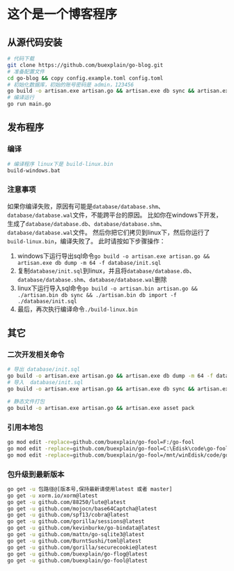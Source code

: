 # 这个是一个博客程序

## 从源代码安装

```bash
# 代码下载
git clone https://github.com/buexplain/go-blog.git
# 准备配置文件
cd go-blog && copy config.example.toml config.toml
# 初始化数据库，初始的账号密码是 admin，123456
go build -o artisan.exe artisan.go && artisan.exe db sync && artisan.exe db import -f ./database/init.sql
# 编译运行
go run main.go
```

## 发布程序

### 编译

```bash
# 编译程序 linux下是 build-linux.bin
build-windows.bat
```

### 注意事项
如果你编译失败，原因有可能是`database/database.shm`、`database/database.wal`文件，不能跨平台的原因。
比如你在windows下开发，生成了`database/database.db`、`database/database.shm`、`database/database.wal`文件。
然后你把它们拷贝到linux下，然后你运行了`build-linux.bin`，编译失败了。
此时请按如下步骤操作：
1. windows下运行导出sql命令`go build -o artisan.exe artisan.go && artisan.exe db dump -m 64 -f database/init.sql`
2. 复制`database/init.sql`到linux，并且将`database/database.db`、`database/database.shm`、`database/database.wal`删除
3. linux下运行导入sql命令`go build -o artisan.bin artisan.go && ./artisan.bin db sync && ./artisan.bin db import -f ./database/init.sql`
4. 最后，再次执行编译命令`./build-linux.bin`

## 其它

### 二次开发相关命令
```bash
# 导出 database/init.sql
go build -o artisan.exe artisan.go && artisan.exe db dump -m 64 -f database/init.sql
# 导入  database/init.sql
go build -o artisan.exe artisan.go && artisan.exe db sync && artisan.exe db import -f ./database/init.sql

# 静态文件打包
go build -o artisan.exe artisan.go && artisan.exe asset pack
```

### 引用本地包
```bash
go mod edit -replace=github.com/buexplain/go-fool=F:/go-fool
go mod edit -replace=github.com/buexplain/go-fool=C:\Edisk\code\go-fool
go mod edit -replace=github.com/buexplain/go-fool=/mnt/winEdisk/code/go-fool
```

### 包升级到最新版本
```bash
go get -u 包路径@[版本号,保持最新请使用latest 或者 master]
go get -u xorm.io/xorm@latest
go get -u github.com/88250/lute@latest
go get -u github.com/mojocn/base64Captcha@latest
go get -u github.com/spf13/cobra@latest
go get -u github.com/gorilla/sessions@latest
go get -u github.com/kevinburke/go-bindata@latest
go get -u github.com/mattn/go-sqlite3@latest
go get -u github.com/BurntSushi/toml@latest
go get -u github.com/gorilla/securecookie@latest
go get -u github.com/buexplain/go-flog@latest
go get -u github.com/buexplain/go-fool@latest
```
